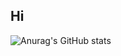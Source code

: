 ## Hi 
![Anurag's GitHub stats](https://github-readme-stats.vercel.app/api?username=love-cherry-roman&show=reviews,discussions_started,discussions_answered,prs_merged,prs_merged_percentage)

